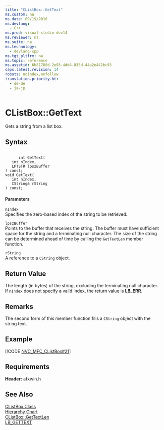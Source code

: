 ```yaml
---
title: "CListBox::GetText"
ms.custom: na
ms.date: 09/19/2016
ms.devlang: 
  - C++
ms.prod: visual-studio-dev14
ms.reviewer: na
ms.suite: na
ms.technology: 
  - devlang-cpp
ms.tgt_pltfrm: na
ms.topic: reference
ms.assetid: 6b81780d-2e93-4dd4-835d-44a2e442bc93
caps.latest.revision: 14
robots: noindex,nofollow
translation.priority.ht: 
  - de-de
  - ja-jp
---
```

# CListBox::GetText
Gets a string from a list box.  
  
## Syntax  
  
```  
  
      int GetText(  
   int nIndex,  
   LPTSTR lpszBuffer   
) const;  
void GetText(  
   int nIndex,  
   CString& rString   
) const;  
```  
  
#### Parameters  
 `nIndex`  
 Specifies the zero-based index of the string to be retrieved.  
  
 `lpszBuffer`  
 Points to the buffer that receives the string. The buffer must have sufficient space for the string and a terminating null character. The size of the string can be determined ahead of time by calling the `GetTextLen` member function.  
  
 `rString`  
 A reference to a `CString` object.  
  
## Return Value  
 The length (in bytes) of the string, excluding the terminating null character. If `nIndex` does not specify a valid index, the return value is **LB_ERR**.  
  
## Remarks  
 The second form of this member function fills a `CString` object with the string text.  
  
## Example  
 [!CODE [NVC_MFC_CListBox#21](../CodeSnippet/VS_Snippets_Cpp/NVC_MFC_CListBox#21)]  
  
## Requirements  
 **Header:** afxwin.h  
  
## See Also  
 [CListBox Class](../vs140/CListBox-Class.md)   
 [Hierarchy Chart](../vs140/Hierarchy-Chart.md)   
 [CListBox::GetTextLen](../vs140/CListBox--GetTextLen.md)   
 [LB_GETTEXT](http://msdn.microsoft.com/library/windows/desktop/bb761313)